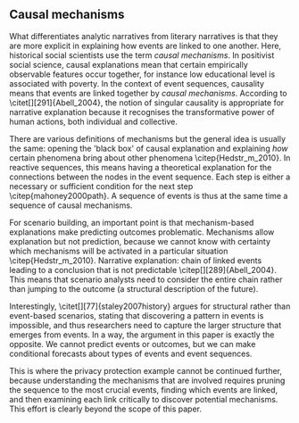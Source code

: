 ## Causal mechanisms

What differentiates analytic narratives from literary narratives is that they are more explicit in explaining how events are linked to one another.
Here, historical social scientists use the term *causal mechanisms*.
In positivist social science, causal explanations mean that certain empirically observable features occur together, for instance low educational level is associated with poverty.
In the context of event sequences, causality means that events are linked together by *causal mechanisms*.
According to \citet[][291]{Abell_2004}, the notion of singular causality is appropriate for narrative explanation because it recognises the transformative power of human actions, both individual and collective.

There are various definitions of mechanisms but the general idea is usually the same: opening the 'black box' of causal explanation and explaining *how* certain phenomena bring about other phenomena \citep{Hedstr_m_2010}.
In reactive sequences, this means having a theoretical explanation for the connections between the nodes in the event sequence. Each step is either a necessary or sufficient condition for the next step \citep{mahoney2000path}.
A sequence of events is thus at the same time a sequence of causal mechanisms.

For scenario building, an important point is that mechanism-based explanations make predicting outcomes problematic. Mechanisms allow explanation but not prediction, because we cannot know with certainty which mechanisms will be activated in a particular situation \citep{Hedstr_m_2010}.
Narrative explanation: chain of linked events leading to a conclusion that is not predictable \citep[][289]{Abell_2004}. This means that scenario analysts need to consider the entire chain rather than jumping to the outcome (a structural description of the future).

Interestingly, \citet[][77]{staley2007history} argues for structural rather than event-based scenarios, stating that discovering a pattern in events is impossible, and thus researchers need to capture the larger structure that emerges from events.
In a way, the argument in this paper is exactly the opposite.
We cannot predict events or outcomes, but we can make conditional forecasts about types of events and event sequences.

This is where the privacy protection example cannot be continued further, because understanding the mechanisms that are involved requires pruning the sequence to the most crucial events, finding which events are linked, and then examining each link critically to discover potential mechanisms.
This effort is clearly beyond the scope of this paper.